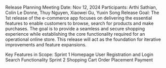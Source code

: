 Release Planning Meeting
Date: Nov 12, 2024
Participants: Arthi Sathian, Colin Le Donne, Thuy Nguyen, Xiaowei Gu, Yuxin Song
Release Goal: 
The 1st release of the e-commerce app focuses on delivering the essential features to enable customers to browse, search for products and make purchases. The goal is to provide a seamless and secure shopping experience while establishing the core functionality required for an operational online store. This release will act as the foundation for iterative improvements and feature expansions.

Key Features in Scope:
Sprint 1
Homepage 
User Registration and Login
Search Functionality
Sprint 2
Shopping Cart
Order Placement
Payment

